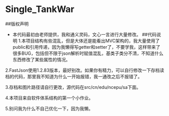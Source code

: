 # Single_TankWar
##版权声明
- 本代码最初由老师提供，我和通义灵码，文心一言进行大量修改。
##代码说明
1.本项目结构有些混乱，但是大体还是能看出MVC架构的，我大量使用了public和引用传递，因为我懒得写getter和setter了，不要学我，这样带来了很多BUG，包括但不限于json解析时赋值混乱，基类子类分不清，不知道什么东西修改了某些属性的情况。
  
2.FastJson使用1.2.83版本，最好别改。如果你有精力，可以自行修改一下存档读档的代码，那里我不知道为什么一开始报错，我一通改之后不报错了。
  
3.存档和图片路径请自行更改，源代码在src/cn/edu/ncepu/sa下面。

4.本项目来自软件体系结构的第一个小作业。

5.别问我为什么不自己优化一下，因为我懒。
